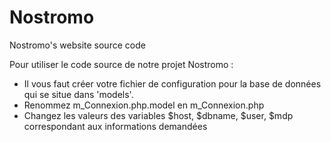 # Nostromo
Nostromo's website source code

Pour utiliser le code source de notre projet Nostromo :
 - Il vous faut créer votre fichier de configuration pour la base de données qui se situe dans 'models'.
 - Renommez m_Connexion.php.model en m_Connexion.php
 - Changez les valeurs des variables $host, $dbname, $user, $mdp correspondant aux informations demandées